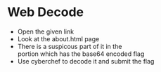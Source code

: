 # Web Decode
- Open the given link
- Look at the about.html page
- There is a suspicous part of it in the <section class="about"> portion which has the base64 encoded flag
- Use cyberchef to decode it and submit the flag